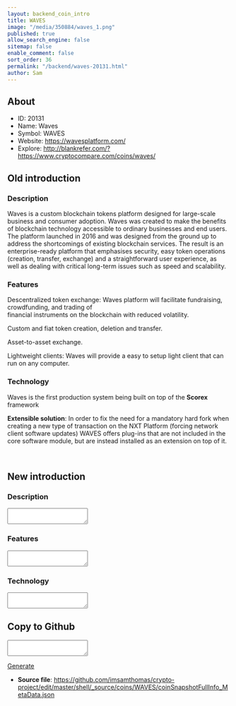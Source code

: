 ```yaml
---
layout: backend_coin_intro
title: WAVES
image: "/media/350884/waves_1.png"
published: true
allow_search_engine: false
sitemap: false
enable_comment: false
sort_order: 36
permalink: "/backend/waves-20131.html"
author: Sam
---
```


## About

- ID: 20131
- Name: Waves
- Symbol: WAVES
- Website: https://wavesplatform.com/
- Explore: http://blankrefer.com/?https://www.cryptocompare.com/coins/waves/


## Old introduction

### Description

<p>Waves is a custom blockchain tokens platform designed for large-scale business and consumer adoption. Waves was created to make the benefits of blockchain technology accessible to ordinary businesses and end users. The platform launched in 2016 and was designed from the ground up to address the shortcomings of existing blockchain services. The result is an enterprise-ready platform that emphasises security, easy token operations (creation, transfer, exchange) and a straightforward user experience, as well as dealing with critical long-term issues such as speed and scalability.</p>

### Features
<p>Descentralized token exchange: Waves platform will facilitate fundraising, crowdfunding, and trading of<br />financial instruments on the blockchain with reduced volatility.</p><p>Custom and fiat token creation, deletion and transfer.</p><p>Asset-to-asset exchange.</p><p>Lightweight clients: Waves will provide a easy to setup light client that can run on any computer.</p>

### Technology
<p>Waves is <span>the first production system being built on top of the <strong>Scorex</strong> framework</span></p><p><strong>Extensible solution</strong>: In order to fix the <span>need</span> for a <span>mandatory </span>hard fork when creating a new type of transaction on the NXT Platform (forcing network client software updates) WAVES offers plug-ins that are not included in the core software module, but are instead installed as an extension on top of it.</p><p> </p>



## New introduction


### Description
<textarea id="meta_description" name="description"></textarea>

### Features
<textarea id="meta_features" name="features"></textarea>

### Technology
<textarea id="meta_technology" name="technology"></textarea>


## Copy to Github

<textarea id="coinsnapshotfullinfo_metadata"></textarea>

<a href="#gen" onclick="generateMetaDatJson()">Generate</a>

- **Source file**: <a href="https://github.com/imsamthomas/crypto-project/edit/master/shell/_source/coins/WAVES/coinSnapshotFullInfo_MetaData.json">https://github.com/imsamthomas/crypto-project/edit/master/shell/_source/coins/WAVES/coinSnapshotFullInfo_MetaData.json</a>

